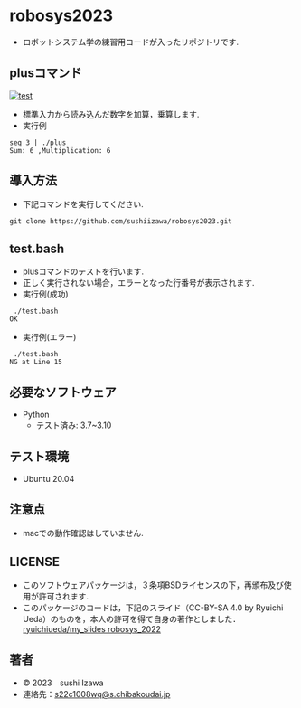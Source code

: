 # robosys2023
* ロボットシステム学の練習用コードが入ったリポジトリです.

## plusコマンド ##
[![test](https://github.com/sushiizawa/robosys2023/actions/workflows/test.yml/badge.svg)](https://github.com/sushiizawa/robosys2023/actions/workflows/test.yml)
* 標準入力から読み込んだ数字を加算，乗算します.
* 実行例
```
seq 3 | ./plus
Sum: 6 ,Multiplication: 6
```

## 導入方法 ##
* 下記コマンドを実行してください.
```
git clone https://github.com/sushiizawa/robosys2023.git
```

## test.bash ##
* plusコマンドのテストを行います.
* 正しく実行されない場合，エラーとなった行番号が表示されます.
* 実行例(成功)
```
 ./test.bash
OK
```
* 実行例(エラー)
```
 ./test.bash
NG at Line 15
```

## 必要なソフトウェア ##
* Python
  * テスト済み: 3.7~3.10

## テスト環境　
* Ubuntu 20.04

## 注意点
* macでの動作確認はしていません.

## LICENSE
* このソフトウェアパッケージは，３条項BSDライセンスの下，再頒布及び使用が許可されます.
* このパッケージのコードは，下記のスライド（CC-BY-SA 4.0 by Ryuichi Ueda）のものを，本人の許可を得て自身の著作としました．
      [ryuichiueda/my_slides robosys_2022](https://github.com/ryuichiueda/my_slides/tree/master/robosys_2022)
  
## 著者
* © 2023　sushi Izawa
* 連絡先：s22c1008wq@s.chibakoudai.jp 
